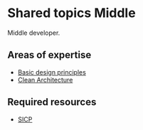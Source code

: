 # Shared topics Middle

Middle developer.

## Areas of expertise

- [Basic design principles](../../shared/middle/basic-design-principles.md)
- [Clean Architecture](../../shared/middle/clean-architecture.md)

## Required resources

- [SICP](../../shared/middle/sicp.md)
